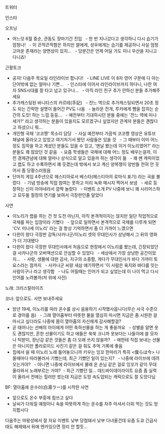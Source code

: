 


트위터



인스타

오프닝
- 어느덧 6월 중순, 관동도 장마기간 진입
  - 한 번 지나갔다고 생각하니 다시 습기가 엄청나!
  - 이 끈적끈적함은 하지만 쌀에게, 성우에게는 습기를 제공하니 사실 엄청 고마운 존재라는 양면성이 있지...
  - 당분간은 언제 어딜 가도 미니 우산을 지니고 다니죠!

근황토크
- 공지! 다음주 목요일 라인라이브 합니다!
  - LINE LIVE 이 8자 영어 구문에 다 아는 단어밖에 없는 얼마나 기쁜...
  - 인스타에 이어서 라인라이브까지 하다니, 나란 여자 SNS시대를 잘 타고 넘고 있구나...
  - 아직 라인 친구 추가 안하신 분들 추가해주세요
- 추가캐스팅된 바니타스의 카르테(手記)
  - 잔느 역으로 추가캐스팅되면서 20초 정도 되는 간략한 설명이 들어간 PV도 나옴
  - 놀라운 전개, 루카에게 뺨을 잡히는 순간의 도킷! 하는 느낌 등등...
  - 예전부터 기대하시던 분들 중에는 '잔느 역에 미나세가?' 라고 생각하는 분들이 있을지도 모르겠구나 싶었지만 관계자 분들은 괜찮다고 하셨으니 뭐...
- 개인형 국채 '코코쨩' 목소리 담당
  - 사실 예전부터 가끔씩 코코쨩 영상은 유튜브 채널에 올라오고 있었고 여기저기서 봤던 사람들은 있을 것
  - 그 때부터 이미 어느 정도 짐작을 하고 계셨던 분들도 있을 수 있고, '맨날 봤는데 이거 이노리였어?' 라는 분들도 꽤 많았던 것 같음
  - 요즘 학생들은 국채에 대해 어느 정도 배우는걸까, 이런 경제관념에 대해 얼마나 상식으로 알고 있을까 하는 생각이 듦
  - 꽤 쎈 캐릭이었고 랩도 하고 수록하면서 꽤 웃겼는데 밖에서 보고 계신 양복쟁이 양반들 전혀 안 웃어서 좀 당황스러웠음
- 단마치 게임 4주년으로 헤스티아로서 베스타(헤스티아의 로마식 표기) 라는 곡을 불렀다
  - 기념 방송에 직접 참여는 못하고 미리 녹화 메시지 찍어서 보냄
  - 새로 등장하는 신이 아야네라서 깜짝 놀랐다
  - 이벤트 소개 PV 나중에 보니 꽤 시리어스하고 모두들 절정의 연기를 보여서 극장판인줄 알았다

사연
- 이노리가 랩을 하는 건 첫 도전 아닌지, 아직 본격적이지는 않지만 일단 직업적으로 국채를 파는 입장이라 기뻤다
  - 앞으로 일하면서 본격적으로 국채를 다루게 되면 'CV. 미나세 이노리' 라는 걸 항상 기억하면서 좀 더 가까이 느꼈으면
- 다윈이 왔다 극장판 감독/사카나군/이노리 셋의 무대인사가 상냥해서 그 뒤의 영화가 더 기대됐다
- 다윈이 왔다 극장판 무대인사에서 처음으로 현장에서 이노리를 봤는데, 긴장되었던 걸 사카나군의 오버액션으로 안심할 수 있었다
  - 세상에서 가장 상냥한 공간이었지...
  - 사랑, 생물에 대한 감사, 지구의 소중함, 게다가 무대인사가 바다 가까이 토요스라는 점까지
  - 사카나군 씨랑 새삼 얘기하면서 '이 사람은 육지와 바다를 잇는 사람이구나 라고 생각함
  - 나도 어릴때는 인어가 되고 싶었는데 이 나이 먹고 다시 인어를 노려볼까(저 위에 사진)

노래: 크리스탈라이즈

코너: 앞으로도. 사연 보내주세요
- 방년 19세, 이노리를 따라 온수를 상시 음용하기 시작했사옵니다(무슨 사극 수준으로 경어를 씀)
  - 그래 열아홉부터 따뜻한 물을 열심히 마시면 지금은 좀 시원한 걸 마시고 싶더라도 나중에 몸이 열아홉의 자신에게 감사해할걸?
- 곧 태어나는 선배의 아이에게 어떤 축하선물을 하는 게 좋을까요
  - 성별을 알면 옷도 괜찮지만, 흔한 선물이기도 하고 애들은 쑥쑥 크니까 옷보다는 나들이에 쓸 모자나 턱받이, 장난감 같은 것들은 좀 더 오래 쓰지 않을까?
  - 애한테 직접 보내는 선물은 아니지만 폴라로이드 사진기 같은 걸 줘도 추억 기록에 좋음
- 집에서 쉴 때 이노리 노래 틀어놓으니까 키우는 잉꼬 한마리가 특히 <僕らは今> 나올때마다 따라불러서 기뻤는데, 최근 기뻤던 일이 있는지?
  - 나중에 라이브에 데려오는거야?
  - 아니면 나중에 라이브에서 몰래 온 손님 같은 걸로 잉꼬가 같이 무대 올라와서 노래부르는 거야?  - 최근 기뻤던 일... 데드바이데이라이트 요즘 좀 실력이 올라서 전에는 힐러만 썼는데 지금은 도망 속도업되는 캐릭으로도 잘 도망다님

BF: 열아홉에 온수러(白湯ラー)를 시작한 사연
- 앞으로도 온수 부흥에 힘쓰고 싶다
- 날씨가 더워질 예정이니 속을 따뜻하게 하는 온수를 자주 마셔서 더위 먹는 것도 방지합시다

다음주는 마왕성에서 잘 자요 이벤트 낮부 당첨돼서 낮부 다녀올건데 요즘 도쿄 긴급사태도 해제돼서 뒤에 엔카있으면 정리 안 할듯...
